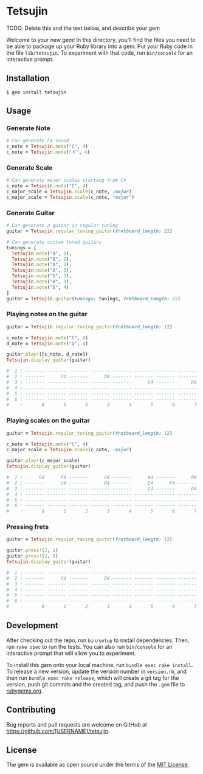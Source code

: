 # Tetsujin

TODO: Delete this and the text below, and describe your gem

Welcome to your new gem! In this directory, you'll find the files you need to be able to package up your Ruby library into a gem. Put your Ruby code in the file `lib/tetsujin`. To experiment with that code, run `bin/console` for an interactive prompt.

## Installation

```
$ gem install tetsujin
```

## Usage

### Generate Note

```ruby
# Can generate C4 sound
c_note = Tetsujin.note("C", 4)
c_note = Tetsujin.note("ド", 4)
```

### Generate Scale

```ruby
# Can generate major scales starting from C4
c_note = Tetsujin.note("C", 4)
c_major_scale = Tetsujin.scale(c_note, :major)
c_major_scale = Tetsujin.scale(c_note, "major")
```

### Generate Guitar

```ruby
# Can generate a guitar in regular tuning
guitar = Tetsujin.regular_tuning_guitar(fretboard_length: 22)

# Can generate custom tuned guitars
tunings = [
  Tetsujin.note("B", 2),
  Tetsujin.note("E", 2),
  Tetsujin.note("A", 2),
  Tetsujin.note("D", 3),
  Tetsujin.note("G", 3),
  Tetsujin.note("B", 3),
  Tetsujin.note("E", 4)
]
guitar = Tetsujin.guitar(tunings: tunings, fretboard_length: 22)
```

### Playing notes on the guitar

```ruby
guitar = Tetsujin.regular_tuning_guitar(fretboard_length: 12)

c_note = Tetsujin.note("C", 4)
d_note = Tetsujin.note("D", 4)

guitar.play!([c_note, d_note])
Tetsujin.display_guitar(guitar)

#  1 : ------- ------- ------- ------- ------- ------- ------- ------- ------- ------- ------- ------- -------
#  2 : -------      C4 -------      D4 ------- ------- ------- ------- ------- ------- ------- ------- -------
#  3 : ------- ------- ------- ------- -------      C4 -------      D4 ------- ------- ------- ------- -------
#  4 : ------- ------- ------- ------- ------- ------- ------- ------- ------- -------      C4 -------      D4
#  5 : ------- ------- ------- ------- ------- ------- ------- ------- ------- ------- ------- ------- -------
#  6 : ------- ------- ------- ------- ------- ------- ------- ------- ------- ------- ------- ------- -------
#    :       0       1       2       3       4       5       6       7       8       9      10      11      12
```

### Playing scales on the guitar

```ruby
guitar = Tetsujin.regular_tuning_guitar(fretboard_length: 12)

c_note = Tetsujin.note("C", 4)
c_major_scale = Tetsujin.scale(c_note, :major)

guitar.play!(c_major_scale)
Tetsujin.display_guitar(guitar)

#  1 :      E4      F4 -------      G4 -------      A4 -------      B4      C5 ------- ------- ------- -------
#  2 : -------      C4 -------      D4 -------      E4      F4 -------      G4 -------      A4 -------      B4
#  3 : ------- ------- ------- ------- -------      C4 -------      D4 -------      E4      F4 -------      G4
#  4 : ------- ------- ------- ------- ------- ------- ------- ------- ------- -------      C4 -------      D4
#  5 : ------- ------- ------- ------- ------- ------- ------- ------- ------- ------- ------- ------- -------
#  6 : ------- ------- ------- ------- ------- ------- ------- ------- ------- ------- ------- ------- -------
#    :       0       1       2       3       4       5       6       7       8       9      10      11      12
```

### Pressing frets

```ruby
guitar = Tetsujin.regular_tuning_guitar(fretboard_length: 12)

guitar.press!(2, 1)
guitar.press!(2, 3)
Tetsujin.display_guitar(guitar)

#  1 : ------- ------- ------- ------- ------- ------- ------- ------- ------- ------- ------- ------- -------
#  2 : -------      C4 -------      D4 ------- ------- ------- ------- ------- ------- ------- ------- -------
#  3 : ------- ------- ------- ------- ------- ------- ------- ------- ------- ------- ------- ------- -------
#  4 : ------- ------- ------- ------- ------- ------- ------- ------- ------- ------- ------- ------- -------
#  5 : ------- ------- ------- ------- ------- ------- ------- ------- ------- ------- ------- ------- -------
#  6 : ------- ------- ------- ------- ------- ------- ------- ------- ------- ------- ------- ------- -------
#    :       0       1       2       3       4       5       6       7       8       9      10      11      12
```

## Development

After checking out the repo, run `bin/setup` to install dependencies. Then, run `rake spec` to run the tests. You can also run `bin/console` for an interactive prompt that will allow you to experiment.

To install this gem onto your local machine, run `bundle exec rake install`. To release a new version, update the version number in `version.rb`, and then run `bundle exec rake release`, which will create a git tag for the version, push git commits and the created tag, and push the `.gem` file to [rubygems.org](https://rubygems.org).

## Contributing

Bug reports and pull requests are welcome on GitHub at https://github.com/[USERNAME]/tetsujin.

## License

The gem is available as open source under the terms of the [MIT License](https://opensource.org/licenses/MIT).
